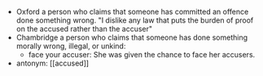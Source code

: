 - Oxford 
  a person who claims that someone has committed an offence done something wrong.
  "I dislike any law that puts the burden of proof on the accused rather than the accuser"
- Chambridge
  a person who claims that someone has done something morally wrong, illegal, or unkind: 
   - face your accuser: She was given the chance to face her accusers.
- antonym: [[accused]]